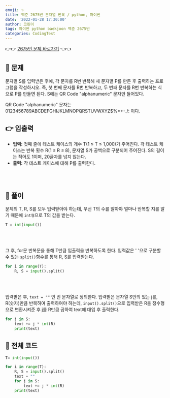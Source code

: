 ```yaml
---
emoji: ✨
title: 백준 2675번 문자열 반복 / python, 파이썬
date: '2022-01-28 17:30:00'
author: 코린이
tags: 파이썬 python baekjoon 백준 2675번
categories: CodingTest
---
```


👉👉 [2675번 문제 바로가기](https://www.acmicpc.net/problem/2675) 👈👈

## 👊 문제

문자열 S를 입력받은 후에, 각 문자를 R번 반복해 새 문자열 P를 만든 후 출력하는 프로그램을 작성하시오. 즉, 첫 번째 문자를 R번 반복하고, 두 번째 문자를 R번 반복하는 식으로 P를 만들면 된다. S에는 QR Code "alphanumeric" 문자만 들어있다.

QR Code "alphanumeric" 문자는 0123456789ABCDEFGHIJKLMNOPQRSTUVWXYZ\$%*+-./: 이다.
<br/>


## 👉 입출력

- __입력:__ 첫째 줄에 테스트 케이스의 개수 T(1 ≤ T ≤ 1,000)가 주어진다. 각 테스트 케이스는 반복 횟수 R(1 ≤ R ≤ 8), 문자열 S가 공백으로 구분되어 주어진다. S의 길이는 적어도 1이며, 20글자를 넘지 않는다. 
- __출력:__ 각 테스트 케이스에 대해 P를 출력한다.

<br>
<br>



## 💬 풀이

문제의 T, R, S를 모두 입력받아야 하는데, 우선 T의 수를 알아야 얼마나 반복할 지를 알기 때문에 `int형`으로 T의 값을 받는다.

```py
T = int(input())
```

<br>
<br>


그 후, for문 반복문을 통해 T만큼 입출력을 반복하도록 한다. 입력값은 ' '으로 구분할 수 있는 `split()`함수를 통해 R, S를 입력받는다.

```py
for i in range(T):
    R, S = input().split()
```

<br>
<br>

입력받은 후, `text = ""` 인 빈 문자열로 정의한다. 입력받은 문자열 S안의 있는 j를, R(숫자)만큼 반복하여 출력하여야 하는데, `input().split()`으로 입력받은 R을 정수형으로 변환시켜준 후 j를 R만큼 곱하여 text에 대입 후 출력한다.

```py
for j in S:
    text += j * int(R)
    print(text)
```


## 🌱 전체 코드

```py
T= int(input())

for i in range(T):
    R, S = input().split()
    text = ""
    for j in S:
        text += j * int(R)
    print(text)
```





```toc

```
